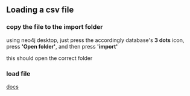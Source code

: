 ## Loading a csv file

### copy the file to the __import__ folder
 
using neo4j desktop, just press the accordingly database's __3 dots__ icon, press __'Open folder'__, and then press __'import'__

this should open the correct folder

### load file

[docs](https://neo4j.com/developer/desktop-csv-import/)
